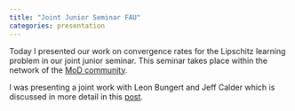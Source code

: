 ```yaml
---
title: "Joint Junior Seminar FAU"
categories: presentation
---
```


Today I presented our work on convergence rates for the Lipschitz learning problem in our joint junior seminar. This seminar takes place within the network of the [MoD community](https://mod.fau.eu/members/).

I was presenting a joint work with Leon Bungert and Jeff Calder which is discussed in more detail in this [post](/paper/2021/11/25/UCR.html). 
